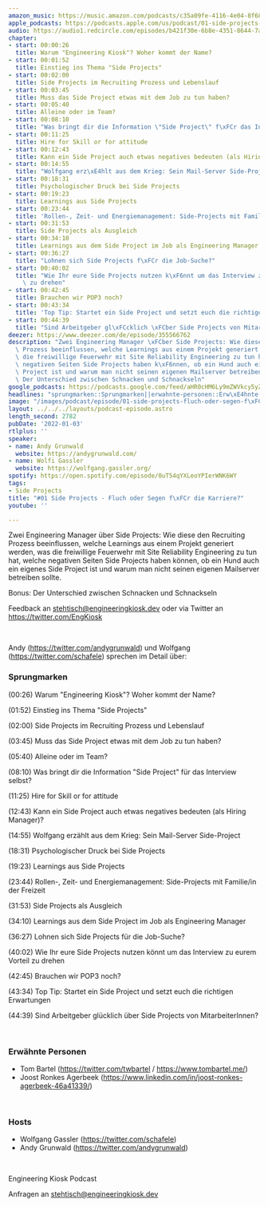 ```yaml
---
amazon_music: https://music.amazon.com/podcasts/c35a09fe-4116-4e04-8f68-77d61b112e46/episodes/82a2063e-d02c-4eeb-9b84-065508064f7a/engineering-kiosk-01-side-projects---fluch-oder-segen-f%C3%BCr-die-karriere
apple_podcasts: https://podcasts.apple.com/us/podcast/01-side-projects-fluch-oder-segen-f%C3%BCr-die-karriere/id1603082924?i=1000546793663
audio: https://audio1.redcircle.com/episodes/b421f30e-6b8e-4351-8644-7a89b1343287/stream.mp3
chapter:
- start: 00:00:26
  title: Warum "Engineering Kiosk"? Woher kommt der Name?
- start: 00:01:52
  title: Einstieg ins Thema "Side Projects"
- start: 00:02:00
  title: Side Projects im Recruiting Prozess und Lebenslauf
- start: 00:03:45
  title: Muss das Side Project etwas mit dem Job zu tun haben?
- start: 00:05:40
  title: Alleine oder im Team?
- start: 00:08:10
  title: "Was bringt dir die Information \"Side Project\" f\xFCr das Interview selbst?"
- start: 00:11:25
  title: Hire for Skill or for attitude
- start: 00:12:43
  title: Kann ein Side Project auch etwas negatives bedeuten (als Hiring Manager)?
- start: 00:14:55
  title: "Wolfgang erz\xE4hlt aus dem Krieg: Sein Mail-Server Side-Project"
- start: 00:18:31
  title: Psychologischer Druck bei Side Projects
- start: 00:19:23
  title: Learnings aus Side Projects
- start: 00:23:44
  title: 'Rollen-, Zeit- und Energiemanagement: Side-Projects mit Familie/in der Freizeit'
- start: 00:31:53
  title: Side Projects als Ausgleich
- start: 00:34:10
  title: Learnings aus dem Side Project im Job als Engineering Manager
- start: 00:36:27
  title: "Lohnen sich Side Projects f\xFCr die Job-Suche?"
- start: 00:40:02
  title: "Wie Ihr eure Side Projects nutzen k\xF6nnt um das Interview zu eurem Vorteil\
    \ zu drehen"
- start: 00:42:45
  title: Brauchen wir POP3 noch?
- start: 00:43:34
  title: 'Top Tip: Startet ein Side Project und setzt euch die richtigen Erwartungen'
- start: 00:44:39
  title: "Sind Arbeitgeber gl\xFCcklich \xFCber Side Projects von MitarbeiterInnen?"
deezer: https://www.deezer.com/de/episode/355566762
description: "Zwei Engineering Manager \xFCber Side Projects: Wie diese den Recruiting\
  \ Prozess beeinflussen, welche Learnings aus einem Projekt generiert werden, was\
  \ die freiwillige Feuerwehr mit Site Reliability Engineering zu tun hat, welche\
  \ negativen Seiten Side Projects haben k\xF6nnen, ob ein Hund auch ein eigenes Side\
  \ Project ist und warum man nicht seinen eigenen Mailserver betreiben sollte. Bonus:\
  \ Der Unterschied zwischen Schnacken und Schnackseln"
google_podcasts: https://podcasts.google.com/feed/aHR0cHM6Ly9mZWVkcy5yZWRjaXJjbGUuY29tLzBlY2ZkZmQ3LWZkYTEtNGMzZC05NTE1LTQ3NjcyN2Y5ZGY1ZQ/episode/NTA2NGE1MTMtOWNlMC00NzNlLWEyN2ItOWY5NDY3ODkwNGQw?sa=X&ved=0CAUQkfYCahcKEwi4xMSxj4L4AhUAAAAAHQAAAAAQNQ
headlines: "sprungmarken::Sprungmarken||erwahnte-personen::Erw\xE4hnte Personen||hosts::Hosts"
image: "/images/podcast/episode/01-side-projects-fluch-oder-segen-f\xFCr-die-karriere.jpg"
layout: ../../../layouts/podcast-episode.astro
length_second: 2782
pubDate: '2022-01-03'
rtlplus: ''
speaker:
- name: Andy Grunwald
  website: https://andygrunwald.com/
- name: Wolfi Gassler
  website: https://wolfgang.gassler.org/
spotify: https://open.spotify.com/episode/0uT54qYXLeoYPIerWNK6WY
tags:
- Side Projects
title: "#01 Side Projects - Fluch oder Segen f\xFCr die Karriere?"
youtube: ''

---
```

<p>Zwei Engineering Manager über Side Projects: Wie diese den Recruiting Prozess beeinflussen, welche Learnings aus einem Projekt generiert werden, was die freiwillige Feuerwehr mit Site Reliability Engineering zu tun hat, welche negativen Seiten Side Projects haben können, ob ein Hund auch ein eigenes Side Project ist und warum man nicht seinen eigenen Mailserver betreiben sollte.</p><p>Bonus: Der Unterschied zwischen Schnacken und Schnackseln</p><p>Feedback an <a href="mailto:stehtisch@engineeringkiosk.dev" rel="nofollow">stehtisch@engineeringkiosk.dev</a> oder via Twitter an <a href="https://twitter.com/EngKiosk" rel="nofollow">https://twitter.com/EngKiosk</a></p><p><br></p><p>Andy (<a href="https://twitter.com/andygrunwald" rel="nofollow">https://twitter.com/andygrunwald</a>) und Wolfgang (<a href="https://twitter.com/schafele" rel="nofollow">https://twitter.com/schafele</a>) sprechen im Detail über:</p><h3 id="sprungmarken">Sprungmarken</h3><p>(00:26) Warum &#34;Engineering Kiosk&#34;? Woher kommt der Name?</p><p>(01:52) Einstieg ins Thema &#34;Side Projects&#34;</p><p>(02:00) Side Projects im Recruiting Prozess und Lebenslauf</p><p>(03:45) Muss das Side Project etwas mit dem Job zu tun haben?</p><p>(05:40) Alleine oder im Team?</p><p>(08:10) Was bringt dir die Information &#34;Side Project&#34; für das Interview selbst?</p><p>(11:25) Hire for Skill or for attitude</p><p>(12:43) Kann ein Side Project auch etwas negatives bedeuten (als Hiring Manager)?</p><p>(14:55) Wolfgang erzählt aus dem Krieg: Sein Mail-Server Side-Project</p><p>(18:31) Psychologischer Druck bei Side Projects</p><p>(19:23) Learnings aus Side Projects</p><p>(23:44) Rollen-, Zeit- und Energiemanagement: Side-Projects mit Familie/in der Freizeit</p><p>(31:53) Side Projects als Ausgleich</p><p>(34:10) Learnings aus dem Side Project im Job als Engineering Manager</p><p>(36:27) Lohnen sich Side Projects für die Job-Suche?</p><p>(40:02) Wie Ihr eure Side Projects nutzen könnt um das Interview zu eurem Vorteil zu drehen</p><p>(42:45) Brauchen wir POP3 noch?</p><p>(43:34) Top Tip: Startet ein Side Project und setzt euch die richtigen Erwartungen</p><p>(44:39) Sind Arbeitgeber glücklich über Side Projects von MitarbeiterInnen?</p><p><br></p><h3 id="erwahnte-personen">Erwähnte Personen</h3><ul><li>Tom Bartel (<a href="https://twitter.com/twbartel" rel="nofollow">https://twitter.com/twbartel</a> / <a href="https://www.tombartel.me/" rel="nofollow">https://www.tombartel.me/</a>)</li><li>Joost Ronkes Agerbeek (<a href="https://www.linkedin.com/in/joost-ronkes-agerbeek-46a41339/" rel="nofollow">https://www.linkedin.com/in/joost-ronkes-agerbeek-46a41339/</a>)</li></ul><p><br></p><h3 id="hosts">Hosts</h3><ul><li>Wolfgang Gassler (<a href="https://twitter.com/schafele" rel="nofollow">https://twitter.com/schafele</a>)</li><li>Andy Grunwald (<a href="https://twitter.com/andygrunwald" rel="nofollow">https://twitter.com/andygrunwald</a>)</li></ul><p><br></p><p>Engineering Kiosk Podcast</p><p>Anfragen an <a href="mailto:stehtisch@engineeringkiosk.dev" rel="nofollow">stehtisch@engineeringkiosk.dev</a></p>
